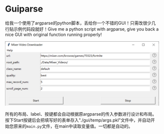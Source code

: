 # Guiparse

给我一个使用了argparse的python脚本，丢给你一个不错的GUI！只需改很少几行贴示例代码段就好！Give me a python script with argparse, give you back a nice GUI with original function running properly!

![运行截图/Screen Capture](./gui/img/screen_cap.png)

所有的布局、label、按键都会自动根据原argparse的传入参数进行设计和布局。按下Start按键后会把填写好的表单存入"./gui/temp/args.pkl"文件中，并自动开始您原来的`main.py`文件，在main中读取变量值。一切都是自动的。

